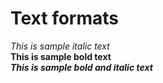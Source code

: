 # Text formats

_This is sample italic text_  
**This is sample bold text**  
**_This is sample bold and italic text_**  


